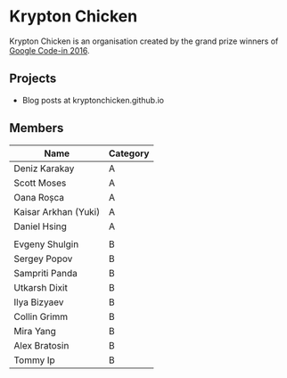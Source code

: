 # Krypton Chicken

Krypton Chicken is an organisation created by the grand prize winners of
[Google Code-in 2016](https://developers.google.com/open-source/gci/).

## Projects
- Blog posts at kryptonchicken.github.io

## Members

| Name | Category |
|-------|---------|
| Deniz Karakay | A |
| Scott Moses | A |
| Oana Roșca | A |
| Kaisar Arkhan (Yuki) | A |
| Daniel Hsing | A |
| |
| Evgeny Shulgin | B |
| Sergey Popov | B |
| Sampriti Panda | B |
| Utkarsh Dixit | B |
| Ilya Bizyaev | B |
| Collin Grimm | B |
| Mira Yang | B |
| Alex Bratosin | B |
| Tommy Ip | B |
